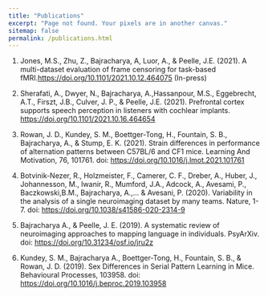 ```yaml
---
title: "Publications"
excerpt: "Page not found. Your pixels are in another canvas."
sitemap: false
permalink: /publications.html
---
```


1. Jones, M.S., Zhu, Z., Bajracharya, A, Luor, A., & Peelle, J.E. (2021). A multi-dataset evaluation of
frame censoring for task-based fMRI.https://doi.org/10.1101/2021.10.12.464075 (In-press)

2. Sherafati, A., Dwyer, N., Bajracharya, A.,Hassanpour, M.S., Eggebrecht, A.T., Firszt, J.B., Culver,
J. P., & Peelle, J.E. (2021). Prefrontal cortex supports speech perception in listeners with cochlear
implants. https://doi.org/10.1101/2021.10.16.464654

3. Rowan, J. D., Kundey, S. M., Boettger-Tong, H., Fountain, S. B., Bajracharya, A., & Stump, E.
K. (2021). Strain differences in performance of alternation patterns between C57BL/6 and CF1 mice.
Learning And Motivation, 76, 101761. doi: https://doi.org/10.1016/j.lmot.2021.101761

4. Botvinik-Nezer, R., Holzmeister, F., Camerer, C. F., Dreber, A., Huber, J., Johannesson, M., Iwanir,
R., Mumford, J.A., Adcock, A., Avesami, P., Baczkowski,B.M., Bajracharya, A.,... & Avesani, P.
(2020). Variability in the analysis of a single neuroimaging dataset by many teams. Nature, 1-7.
doi: https://doi.org/10.1038/s41586-020-2314-9

5. Bajracharya A., & Peelle, J. E. (2019). A systematic review of neuroimaging approaches to mapping
language in individuals. PsyArXiv. doi: https://doi.org/10.31234/osf.io/jru2z

6. Kundey, S. M., Bajracharya A., Boettger-Tong, H., Fountain, S. B., & Rowan, J. D. (2019). Sex
Differences in Serial Pattern Learning in Mice. Behavioural Processes, 103958.
doi: https://doi.org/10.1016/j.beproc.2019.103958
